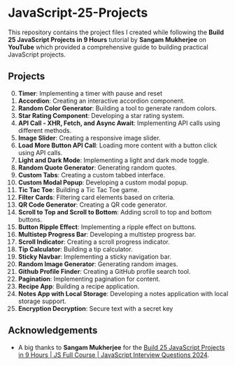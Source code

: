 # JavaScript-25-Projects

This repository contains the project files I created while following the <b>Build 25 JavaScript Projects in 9 Hours</b> tutorial by <b>Sangam Mukherjee</b> on <b>YouTube</b> which provided a comprehensive guide to building practical JavaScript projects.

## Projects
0. <b>Timer</b>: Implementing a timer with pause and reset
1. <b>Accordion</b>: Creating an interactive accordion component.
2. <b>Random Color Generator</b>: Building a tool to generate random colors.
3. <b>Star Rating Component</b>: Developing a star rating system.
4. <b>API Call - XHR, Fetch, and Async Await</b>: Implementing API calls using different methods.
5. <b>Image Slider</b>: Creating a responsive image slider.
6. <b>Load More Button API Call</b>: Loading more content with a button click using API calls.
7. <b>Light and Dark Mode</b>: Implementing a light and dark mode toggle.
8. <b>Random Quote Generator</b>: Generating random quotes.
9. <b>Custom Tabs</b>: Creating a custom tabbed interface.
10. <b>Custom Modal Popup</b>: Developing a custom modal popup.
11. <b>Tic Tac Toe</b>: Building a Tic Tac Toe game.
12. <b>Filter Cards</b>: Filtering card elements based on criteria.
13. <b>QR Code Generator</b>: Creating a QR code generator.
14. <b>Scroll to Top and Scroll to Bottom</b>: Adding scroll to top and bottom buttons.
15. <b>Button Ripple Effect</b>: Implementing a ripple effect on buttons.
16. <b>Multistep Progress Bar</b>: Developing a multistep progress bar.
17. <b>Scroll Indicator</b>: Creating a scroll progress indicator.
18. <b>Tip Calculator</b>: Building a tip calculator.
19. <b>Sticky Navbar</b>: Implementing a sticky navigation bar.
20. <b>Random Image Generator</b>: Generating random images.
21. <b>Github Profile Finder</b>: Creating a GitHub profile search tool.
22. <b>Pagination</b>: Implementing pagination for content.
23. <b>Recipe App</b>: Building a recipe application.
24. <b>Notes App with Local Storage</b>: Developing a notes application with local storage support.
25. <b>Encryption Decryption</b>: Secure text with a secret key

## Acknowledgements

- A big thanks to <b>Sangam Mukherjee</b> for the [Build 25 JavaScript Projects in 9 Hours | JS Full Course | JavaScript Interview Questions 2024](https://youtu.be/YoVdhJgw8Wc?feature=shared).
